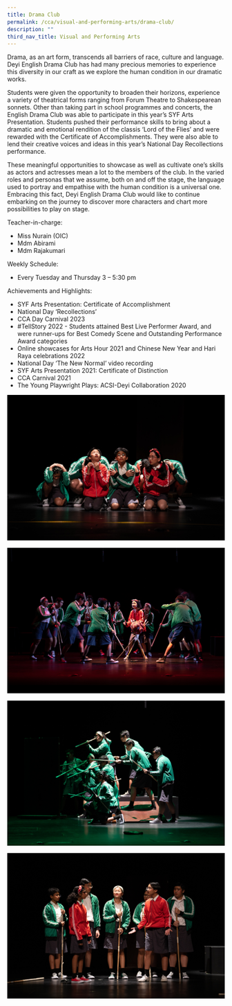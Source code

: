 ```yaml
---
title: Drama Club
permalink: /cca/visual-and-performing-arts/drama-club/
description: ""
third_nav_title: Visual and Performing Arts
---
```

Drama, as an art form, transcends all barriers of race, culture and language. Deyi English Drama Club has had many precious memories to experience this diversity in our craft as we explore the human condition in our dramatic works. 

  

Students were given the opportunity to broaden their horizons, experience a variety of theatrical forms ranging from Forum Theatre to Shakespearean sonnets. Other than taking part in school programmes and concerts, the English Drama Club was able to participate in this year’s SYF Arts Presentation. Students pushed their performance skills to bring about a dramatic and emotional rendition of the classis ‘Lord of the Flies’ and were rewarded with the Certificate of Accomplishments. They were also able to lend their creative voices and ideas in this year’s National Day Recollections performance. 

  

These meaningful opportunities to showcase as well as cultivate one’s skills as actors and actresses mean a lot to the members of the club. In the varied roles and personas that we assume, both on and off the stage, the language used to portray and empathise with the human condition is a universal one. Embracing this fact, Deyi English Drama Club would like to continue embarking on the journey to discover more characters and chart more possibilities to play on stage.

Teacher-in-charge:
* Miss Nurain (OIC)
* Mdm Abirami
* Mdm Rajakumari

Weekly Schedule:
* Every Tuesday and Thursday 3 – 5:30 pm
  

Achievements and Highlights:

* SYF Arts Presentation: Certificate of Accomplishment
* National Day ‘Recollections’
*  CCA Day Carnival 2023
*   #TellStory 2022 - Students attained Best Live Performer Award, and were runner-ups for Best Comedy Scene and Outstanding Performance Award categories
*   Online showcases for Arts Hour 2021 and Chinese New Year and Hari Raya celebrations 2022    
*   National Day ‘The New Normal’ video recording   
*   SYF Arts Presentation 2021: Certificate of Distinction 
*   CCA Carnival 2021
* The Young Playwright Plays: ACSI-Deyi Collaboration 2020

![](/images/CCA/Visual%20Perf%20Arts/Drama%20Club/dimage1.jpg)

![](/images/CCA/Visual%20Perf%20Arts/Drama%20Club/dimage2.jpg)

![](/images/CCA/Visual%20Perf%20Arts/Drama%20Club/dimage3.jpg)

![](/images/CCA/Visual%20Perf%20Arts/Drama%20Club/dimage4.jpg)